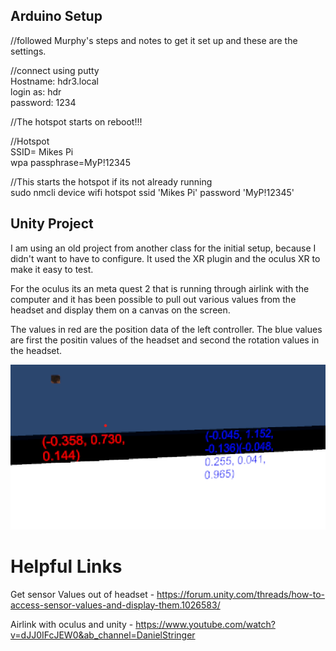 ## Arduino Setup
//followed Murphy's steps and notes to get it set up and these are the settings.

//connect using putty\
Hostname: hdr3.local\
login as: hdr\
password: 1234

//The hotspot starts on reboot!!!

//Hotspot\
SSID= Mikes Pi\
wpa passphrase=MyP!12345

//This starts the hotspot if its not already running\
sudo nmcli device wifi hotspot ssid 'Mikes Pi' password 'MyP!12345'


## Unity Project
I am using an old project from another class for the initial setup, because I didn't want to have to configure. It used the XR plugin and the oculus XR to make it easy to test.

For the oculus its an meta quest 2 that is running through airlink with the computer and it has been possible to pull out various values from the headset and display them on a canvas on the screen. 

The values in red are the position data of the left controller. The blue values are first the positin values of the headset and second the rotation values in the headset.

![Position and rotation values](OculusDataValues.png)


# Helpful Links
Get sensor Values out of headset - https://forum.unity.com/threads/how-to-access-sensor-values-and-display-them.1026583/

Airlink with oculus and unity - https://www.youtube.com/watch?v=dJJ0IFcJEW0&ab_channel=DanielStringer
